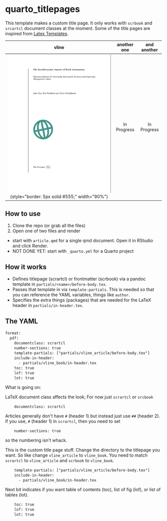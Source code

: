 # quarto_titlepages

This template makes a custom title page. It only works with `scrbook` and `srcartcl` document classes at the moment. Some of the title pages are inspired from [Latex Templates](http://www.latextemplates.com/cat/title-pages#google_vignette).

|                                    vline                                    | another one | and another |
|:---------------------------------------------------------------------------:|:-----------:|:-----------:|
| ![](images/paste-8756BCE1.png){style="border: 5px solid #555;" width="90%"} | In Progress | In Progress |

## How to use

1.  Clone the repo (or grab all the files)
2.  Open one of two files and render

-   start with `article.qmd` for a single qmd document. Open it in RStudio and click Render.
-   NOT DONE YET: start with `_quarto.yml` for a Quarto project

## How it works

-   Defines titlepage (scrartcl) or frontmatter (scrbook) via a pandoc template in `partials/<name>/before-body.tex`.
-   Passes that template in via `template-partials`. This is needed so that you can reference the YAML variables, things like `author`.
-   Specifies the extra things (packages) that are needed for the LaTeX header in `partials/in-header.tex`.

## The YAML

    format:
      pdf:
        documentclass: scrartcl 
        number-sections: true
        template-partials: ["partials/vline_article/before-body.tex"]
        include-in-header: 
          - partials/vline_book/in-header.tex
        toc: true
        lof: true
        lot: true

What is going on:

LaTeX document class affects the look; For now just `scrartcl` or `srcbook`

        documentclass: scrartcl

Articles generally don't have `#` (header 1) but instead just use `##` (header 2). If you use, `#` (header 1) in `scrartcl`, then you need to set

        number-sections: true 

so the numbering isn't whack.

This is the custom title page stuff. Change the directory to the titlepage you want. So like change `vline_article` to `vline_book`. You need to match `scrartcl` to `vline_article` and `scrbook` to `vline_book`.

        template-partials: ["partials/vline_article/before-body.tex"]
        include-in-header: 
          - partials/vline_book/in-header.tex

Next bit indicates if you want table of contents (toc), list of fig (lof), or list of tables (lot).

        toc: true
        lof: true
        lot: true

